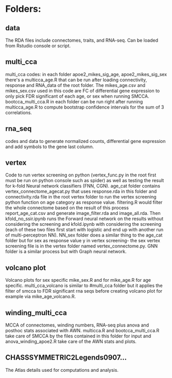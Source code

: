 # Folders:

## data
The RDA files include connectomes, traits, and RNA-seq. Can be loaded from Rstudio console or script.

## multi_cca
multi_cca codes: in each folder apoe2_mikes_sig_age, apoe2_mikes_sig_sex there's a multicca_age.R that can be run after loading connectivity, response and RNA_data of the root folder. The mikes_age.csv and mikes_sex.csv used in this code are FC of differential gene expression to only pick FDR significant of each age, or sex when running SMCCA.  bootcca_multi_cca.R in each folder can be run right after running multicca_age.R to compute bootstrap confidence intervals for the sum of 3 correlations. 

## rna_seq
codes and data to generate normalized counts, differential gene expression and add symbols to the gene last column. 

## vertex
Code to run vertex screening on python (vertex_func.py in the root first must be run on python console such as spider) as well as testing the result for k-fold Neural network classifiers (FNN, CGN). age_cat folder contains vertex_connectome_agecat.py that uses response.rda in this folder and connectivity.rda file in the root vertex folder to run the vertex screening python function on age category as response value. filtering.R would filter the whole connectome based on the result of this process report_age_cat.csv and generate image_filter.rda and image_all.rda.  Then kfold_no_ssir.ipynb runs the Forward neural network on the results without considering the screening and kfold.ipynb with considering the screening (each of these two files first start with logistic and end up with another run of multi-perceptron NN). NN_sex folder does a similar thing to the age_cat folder but for sex as response value y in vertex screening- the sex vertex screening file is in the vertex folder named vertex_connectome.py. GNN folder is a similar process but with Graph neural network. 


## volcano plot
Volcano plots for sex specific mike_sex.R and for mike_age.R for age specific. multi_cca_volcano is similar to #multi_cca folder but it applies the filter of smcca to FDR significant rna seqs before creating volcano plot for example via mike_age_volcano.R.  


## winding_multi_cca
MCCA of connectomes, winding numbers, RNA-seq plus anova and posthoc stats associated with AWN. multicca.R and bootcca_multi_cca.R take care of SMCCA by the files contained in this folder for input and anova_winding_apoe2.R take care of the AWN stats and plots.  

## CHASSSYMMETRIC2Legends0907...
The Atlas details used for computations and analysis.
